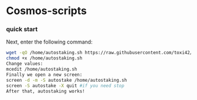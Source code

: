 # Cosmos-scripts
### quick start
Next, enter the following command:
```sh
wget -qO /home/autostaking.sh https://raw.githubusercontent.com/toxi42/Cosmos-scripts/main/autostaking_stratos.sh
chmod +x /home/autostaking.sh
Change values:
mcedit /home/autostaking.sh
Finally we open a new screen:
screen -d -m -S autostake /home/autostaking.sh
screen -S autostake -X quit #if you need stop
After that, autostaking works!
```
